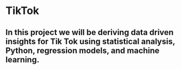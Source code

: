 # TikTok

## In this project we will be deriving data driven insights for Tik Tok using statistical analysis, Python, regression models, and machine learning.
